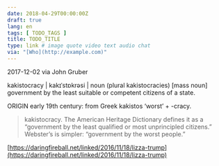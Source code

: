```yaml
---
date: 2018-04-29T00:00:00Z
draft: true
lang: en
tags: [ TODO_TAGS ]
title: TODO_TITLE
type: link # image quote video text audio chat
via: "[Who](http://example.com)"
---
```



2017-12-02 via John Gruber

kakistocracy | kakɪˈstɒkrəsi |
noun (plural kakistocracies) [mass noun]
government by the least suitable or competent citizens of a state.

ORIGIN
early 19th century: from Greek kakistos ‘worst’ + -cracy.

> kakistocracy. The American Heritage Dictionary defines it as a “government by the least qualified or most unprincipled citizens.” Webster’s is simpler: “government by the worst people.”

[https://daringfireball.net/linked/2016/11/18/lizza-trump](https://daringfireball.net/linked/2016/11/18/lizza-trump)

